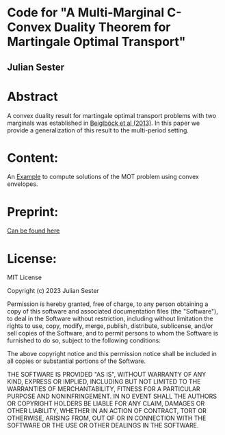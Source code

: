 # Code for "A Multi-Marginal C-Convex Duality Theorem for Martingale Optimal Transport"

## Julian Sester

# Abstract

A convex duality result for martingale optimal transport problems with two marginals was established in [Beiglböck et al (2013)](https://link.springer.com/article/10.1007/s00780-013-0205-8). In this paper we provide a generalization of this result to the multi-period setting.

# Content:

An [Example](https://github.com/juliansester/C-Convex/blob/main/C-Convex-Example.ipynb) to compute solutions of the MOT problem using convex envelopes.

# Preprint:

[Can be found here ](https://arxiv.org/abs/2305.03344)


# License:

MIT License

Copyright (c) 2023 Julian Sester

Permission is hereby granted, free of charge, to any person obtaining a copy of this software and associated documentation files (the "Software"), to deal in the Software without restriction, including without limitation the rights to use, copy, modify, merge, publish, distribute, sublicense, and/or sell copies of the Software, and to permit persons to whom the Software is furnished to do so, subject to the following conditions:

The above copyright notice and this permission notice shall be included in all copies or substantial portions of the Software.

THE SOFTWARE IS PROVIDED "AS IS", WITHOUT WARRANTY OF ANY KIND, EXPRESS OR IMPLIED, INCLUDING BUT NOT LIMITED TO THE WARRANTIES OF MERCHANTABILITY, FITNESS FOR A PARTICULAR PURPOSE AND NONINFRINGEMENT. IN NO EVENT SHALL THE AUTHORS OR COPYRIGHT HOLDERS BE LIABLE FOR ANY CLAIM, DAMAGES OR OTHER LIABILITY, WHETHER IN AN ACTION OF CONTRACT, TORT OR OTHERWISE, ARISING FROM, OUT OF OR IN CONNECTION WITH THE SOFTWARE OR THE USE OR OTHER DEALINGS IN THE SOFTWARE.
